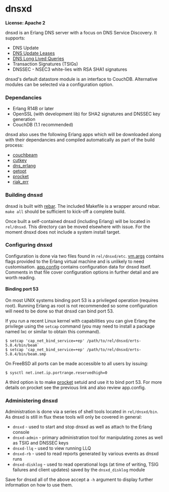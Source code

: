 # dnsxd

**License: Apache 2**

dnsxd is an Erlang DNS server with a focus on DNS Service Discovery.
It supports:

* DNS Update
* [DNS Update Leases](http://files.dns-sd.org/draft-sekar-dns-ul.txt)
* [DNS Long Lived Queries](http://files.dns-sd.org/draft-sekar-dns-llq.txt)
* Transaction Signatures (TSIGs)
* DNSSEC - NSEC3 white-lies with RSA SHA1 signatures

dnsxd's default datastore module is an interface to CouchDB. Alternative
modules can be selected via a configuration option.

### Dependancies

* Erlang R14B or later
* OpenSSL (with development lib) for SHA2 signatures and DNSSEC key generation
* CouchDB (1.1 recommended)

dnsxd also uses the following Erlang apps which will be downloaded along with
their dependancies and compiled automatically as part of the build process:

* [couchbeam](https://github.com/benoitc/couchbeam)
* [cutkey](https://github.com/andrewtj/cutkey)
* [dns_erlang](https://github.com/andrewtj/dns_erlang)
* [getopt](https://github.com/jcomellas/getopt)
* [procket](https://github.com/msantos/procket)
* [riak_err](https://github.com/basho/riak_err)

### Building dnsxd

dnsxd is built with [rebar](https://github.com/basho/rebar/). The included
Makefile is a wrapper around rebar. `make all` should be sufficient to kick-off
a complete build.

Once built a self-contained dnsxd (including Erlang) will be located in
`rel/dnsxd`. This directory can be moved elsewhere with issue. For the moment
dnsxd does not include a system install target.

### Configuring dnsxd

Configuration is done via two files found in `rel/dnsxd/etc`.
[vm.args](https://github.com/andrewtj/dnsxd/raw/master/rel/files/vm.args)
contains flags provided to the Erlang virtual machine and is unlikely to need
customisation.
[app.config](https://github.com/andrewtj/dnsxd/raw/master/rel/files/app.config)
contains configuration data for dnsxd itself. Comments in that file cover
configuration options in further detail and are worth reading.

#### Binding port 53

On most UNIX systems binding port 53 is a privileged operation (requires root).
Running Erlang as root is not recommended so some configuration will need to be
done so that dnsxd can bind port 53.

If you run a recent Linux kernel with capabilities you can give Erlang the
privilege using the `setcap` command (you may need to install a package named
lxc or similar to obtain this command).

```
$ setcap 'cap_net_bind_service=+ep' /path/to/rel/dnsxd/erts-5.8.4/bin/beam`
$ setcap 'cap_net_bind_service=+ep' /path/to/rel/dnsxd/erts-5.8.4/bin/beam.smp
```

On FreeBSD all ports can be made accessible to all users by issuing:

```
$ sysctl net.inet.ip.portrange.reservedhigh=0
```

A third option is to make [procket](https://github.com/msantos/procket) setuid
and use it to bind port 53. For more details on procket see the previous
link and also review app.config.

### Administering dnsxd

Administration is done via a series of shell tools located in `rel/dnsxd/bin`.
As dnsxd is still in flux these tools will only be covered in general:

* `dnsxd` - used to start and stop dnsxd as well as attach to the Erlang console
* `dnsxd-admin` - primary administration tool for manipulating zones as well as
TSIG and DNSSEC keys
* `dnsxd-llq` - used to view running LLQ
* `dnsxd-rb` - used to read reports generated by various events as dnsxd runs
* `dnsxd-disklog` - used to read operational logs (at time of writing, TSIG
failures and client updates) saved by the `dnsxd_disklog` module

Save for dnsxd all of the above accept a `-h` argument to display further
information on how to use them.